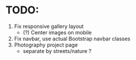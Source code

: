 # TODO:
1. Fix responsive gallery layout
    - (?) Center images on mobile
2. Fix navbar, use actual Bootstrap navbar classes
3. Photography project page
    - separate by streets/nature ?